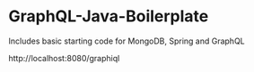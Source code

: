 # GraphQL-Java-Boilerplate

Includes basic starting code for MongoDB, Spring and GraphQL

http://localhost:8080/graphiql
